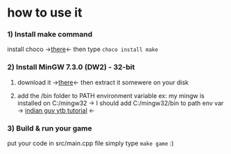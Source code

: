 # how to use it

### 1) Install make command

install choco ->[there](https://chocolatey.org/install)<-
then type `choco install make`

### 2) Install MinGW 7.3.0 (DW2) - 32-bit

1. download it ->[there](https://www.sfml-dev.org/files/SFML-2.5.1-windows-gcc-7.3.0-mingw-32-bit.zip)<-
   then extract it somewere on your disk

2. add the /bin folder to PATH environment variable
   ex: my mingw is installed on C:/mingw32
   -> I should add C:/mingw32/bin to path env var
   -> [indian guy ytb tutorial](https://youtu.be/guM4XS43m4I?t=320) <-

### 3) Build & run your game

put your code in src/main.cpp file
simply type `make game` :)
